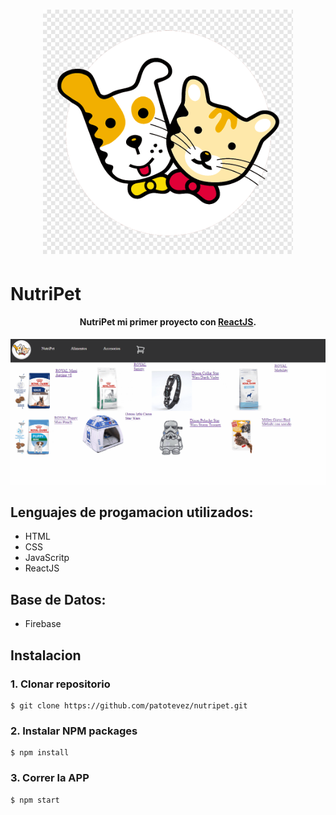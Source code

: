 
<h1 align="center">

<a href="https://nutripet.vercel.app/"><img src="https://raw.githubusercontent.com/patotevez/nutripet/main/public/nutripet_logo.png" alt="Markdownify" width="400"></a>


</h1>

# NutriPet

<h4 align="center">NutriPet mi primer proyecto con <a href="https://reactjs.org/" target="_blank">ReactJS</a>.</h4>


![screenshot](https://raw.githubusercontent.com/patotevez/nutripet/main/nutripet_gif.gif)

## Lenguajes de progamacion utilizados:

- HTML 
- CSS
- JavaScritp
- ReactJS

## Base de Datos: 

- Firebase

## Instalacion

### 1. Clonar repositorio

`````````
$ git clone https://github.com/patotevez/nutripet.git

`````````
### 2. Instalar NPM packages

`````````
$ npm install

`````````

### 3. Correr la APP 

`````````
$ npm start

`````````

